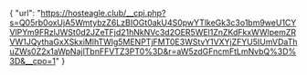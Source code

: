 {
  "url": "https://hosteagle.club/__cpi.php?s=Q05rb0oxUjA5WmtybzZ6LzBIOGt0akU4S0pwYTlkeGk3c3o1bm9weU1CYVlPYm9FRzlJWSt0d2JZeTFjd21hNkNVc3d2OER5WEl1ZnZKdFkxWWlpemZRVW1JQythaGxXSkxiMlhTWlg5MENPTjFMT0E3WStvY1VXYjZFYU5IUmVDaThuZWs0Z2x1aWpNajlTbnFFVTZ3PT0%3D&r=aW5zdGFncmFtLmNvbQ%3D%3D&__cpo=1"
}
